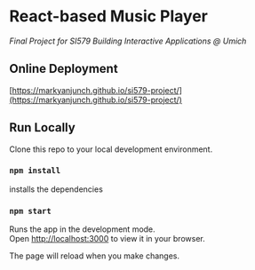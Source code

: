 # React-based Music Player
*Final Project for SI579 Building Interactive Applications @ Umich*

## Online Deployment
[https://markyanjunch.github.io/si579-project/](https://markyanjunch.github.io/si579-project/)

## Run Locally
Clone this repo to your local development environment.

### `npm install`  
installs the dependencies

### `npm start`  
Runs the app in the development mode.  
Open [http://localhost:3000](http://localhost:3000) to view it in your browser.

The page will reload when you make changes.